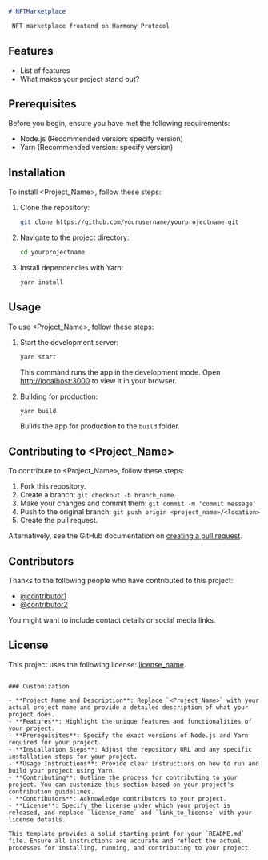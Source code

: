 

```markdown
# NFTMarketplace

 NFT marketplace frontend on Harmony Protocol
```
## Features

- List of features
- What makes your project stand out?

## Prerequisites

Before you begin, ensure you have met the following requirements:
- Node.js (Recommended version: specify version)
- Yarn (Recommended version: specify version)

## Installation

To install <Project_Name>, follow these steps:

1. Clone the repository:
   ```bash
   git clone https://github.com/yourusername/yourprojectname.git
   ```
2. Navigate to the project directory:
   ```bash
   cd yourprojectname
   ```
3. Install dependencies with Yarn:
   ```bash
   yarn install
   ```

## Usage

To use <Project_Name>, follow these steps:

1. Start the development server:
   ```bash
   yarn start
   ```
   This command runs the app in the development mode. Open [http://localhost:3000](http://localhost:3000) to view it in your browser.

2. Building for production:
   ```bash
   yarn build
   ```
   Builds the app for production to the `build` folder.

## Contributing to <Project_Name>

To contribute to <Project_Name>, follow these steps:

1. Fork this repository.
2. Create a branch: `git checkout -b branch_name`.
3. Make your changes and commit them: `git commit -m 'commit message'`
4. Push to the original branch: `git push origin <project_name>/<location>`
5. Create the pull request.

Alternatively, see the GitHub documentation on [creating a pull request](https://help.github.com/articles/creating-a-pull-request/).

## Contributors

Thanks to the following people who have contributed to this project:

- [@contributor1](https://github.com/contributor1)
- [@contributor2](https://github.com/contributor2)

You might want to include contact details or social media links.

## License

This project uses the following license: [license_name](link_to_license).
```

### Customization

- **Project Name and Description**: Replace `<Project_Name>` with your actual project name and provide a detailed description of what your project does.
- **Features**: Highlight the unique features and functionalities of your project.
- **Prerequisites**: Specify the exact versions of Node.js and Yarn required for your project.
- **Installation Steps**: Adjust the repository URL and any specific installation steps for your project.
- **Usage Instructions**: Provide clear instructions on how to run and build your project using Yarn.
- **Contributing**: Outline the process for contributing to your project. You can customize this section based on your project's contribution guidelines.
- **Contributors**: Acknowledge contributors to your project.
- **License**: Specify the license under which your project is released, and replace `license_name` and `link_to_license` with your license details.

This template provides a solid starting point for your `README.md` file. Ensure all instructions are accurate and reflect the actual processes for installing, running, and contributing to your project.